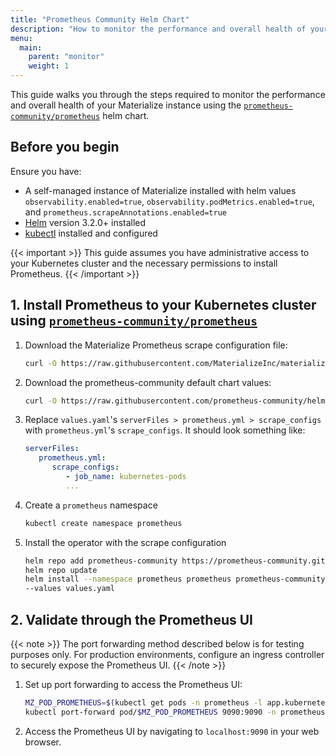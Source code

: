 ```yaml
---
title: "Prometheus Community Helm Chart"
description: "How to monitor the performance and overall health of your Materialize instance using the prometheus-community helm chart."
menu:
  main:
    parent: "monitor"
    weight: 1
---
```


This guide walks you through the steps required to monitor the performance and
overall health of your Materialize instance using the [`prometheus-community/prometheus`](https://github.com/prometheus-community/helm-charts/tree/main/charts/prometheus) helm chart.

## Before you begin

Ensure you have:

- A self-managed instance of Materialize installed with helm values `observability.enabled=true`, `observability.podMetrics.enabled=true`, and `prometheus.scrapeAnnotations.enabled=true`
- [Helm](https://helm.sh/docs/intro/install/) version 3.2.0+ installed
- [kubectl](https://kubernetes.io/docs/tasks/tools/) installed and configured

{{< important >}}
This guide assumes you have administrative access to your Kubernetes cluster and the necessary permissions to install Prometheus.
{{< /important >}}

## 1. Install Prometheus to your Kubernetes cluster using [`prometheus-community/prometheus`](https://github.com/prometheus-community/helm-charts/tree/main/charts/prometheus)

1. Download the Materialize Prometheus scrape configuration file:
   ```bash
   curl -O https://raw.githubusercontent.com/MaterializeInc/materialize/refs/heads/self-managed-docs/v25.2/doc/user/data/self_managed/prometheus.yml
   ```

2. Download the prometheus-community default chart values:
   ```bash
   curl -O https://raw.githubusercontent.com/prometheus-community/helm-charts/refs/heads/main/charts/prometheus/values.yaml
   ```

3. Replace `values.yaml`'s `serverFiles > prometheus.yml > scrape_configs` with `prometheus.yml`'s `scrape_configs`. It should look something like:
   ```yml
   serverFiles:
      prometheus.yml:
         scrape_configs:
            - job_name: kubernetes-pods
            ...
   ```
3. Create a `prometheus` namespace
   ```bash
   kubectl create namespace prometheus
   ```
4. Install the operator with the scrape configuration
   ```bash
   helm repo add prometheus-community https://prometheus-community.github.io/helm-charts
   helm repo update
   helm install --namespace prometheus prometheus prometheus-community/prometheus \
   --values values.yaml
   ```


## 2. Validate through the Prometheus UI

{{< note >}}
The port forwarding method described below is for testing purposes only. For production environments, configure an ingress controller to securely expose the Prometheus UI.
{{< /note >}}

1. Set up port forwarding to access the Prometheus UI:

   ```bash
   MZ_POD_PROMETHEUS=$(kubectl get pods -n prometheus -l app.kubernetes.io/name=prometheus -o custom-columns="NAME:.metadata.name" --no-headers)
   kubectl port-forward pod/$MZ_POD_PROMETHEUS 9090:9090 -n prometheus
   ```

2. Access the Prometheus UI by navigating to `localhost:9090` in your web
   browser.
